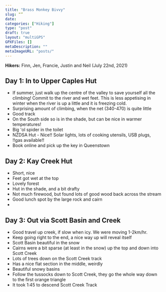 ```yaml
---
title: "Brass Monkey Bivvy"
slug: “”
date: 
categories: ["Hiking"]
type: "post"
draft: true
layout: "multiGPS"
GPXFiles: []
metaDescription: ""
metaImageURL: "posts/"
---
```


<!-- NOTE: Figure syntax
<figure>
  <img src="/posts/matiri-hut-and-lake/IMG_2619.jpeg" alt="Jen next to the hydroelectric pipe."/>
  <figcaption>(📷: Finn LeSueur) Jen next to the hydroelectric pipe.</figcaption>
</figure>
-->

__Hikers:__ Finn, Jen, Francie, Justin and Neil (July 22nd, 2021)

## Day 1: In to Upper Caples Hut

<!-- TODO: add div -->

- If summer, just walk up the centre of the valley to save yourself all the climbing! Commit to the river and wet feet. This is less appetising in winter when the river is up a little and it is freezing cold.
- Surprising amount of climbing, when the net (340-470) is quite little
- Good track
- On the South side so is in the shade, but can be nice in warmer temperatures!
- Big 'ol spider in the toilet
- NZDSA Hut - Nice!! Solar lights, lots of cooking utensils, USB plugs, !!gas available!!
- Book online and pick up the key in Queenstown

## Day 2: Kay Creek Hut

<!-- TODO: add div -->

- Short, nice
- Feet got wet at the top
- Lovely forest
- Hut in the shade, and a bit drafty
- Not much firewood, but found lots of good wood back across the stream
- Good lunch spot by the large rock and cairn
- 

## Day 3: Out via Scott Basin and Creek

<!-- TODO: add div -->

- Good travel up creek, if slow when icy. We were moving 1-2km/hr.
- Keep going right to the end, a nice way up will reveal itself
- Scott Basin beautiful in the snow
- Cairns were a bit sparse (at least in the snow) up the top and down into Scott Creek
- Lots of trees down on the Scott Creek track
- Has a nice flat section in the middle, weirdly
- Beautiful snowy basins
- Follow the tussocks down to Scott Creek, they go the whole way down to the first orange triangle
- It took 1:45 to descend Scott Creek Track
